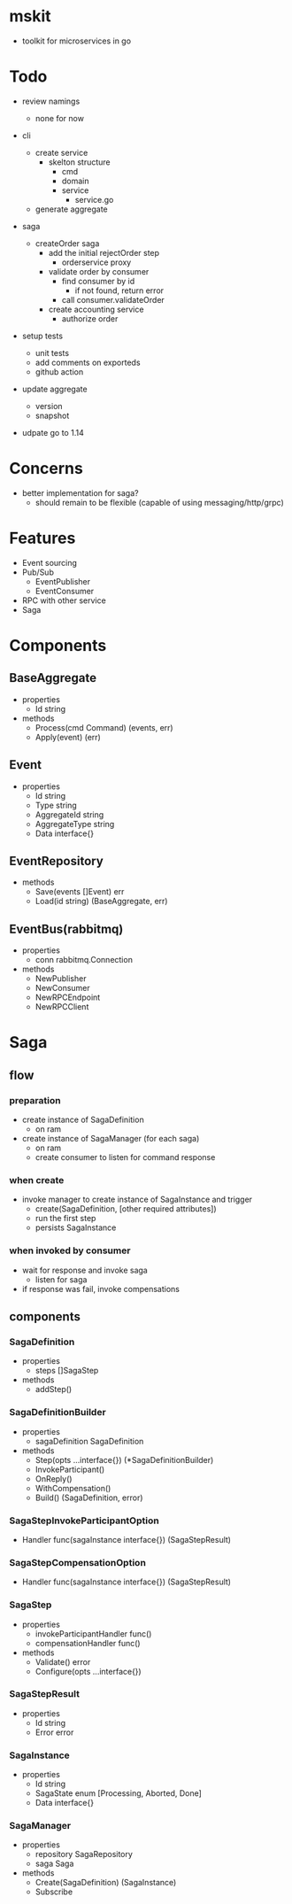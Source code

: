 # mskit
- toolkit for microservices in go

# Todo
- review namings
  - none for now

- cli
  - create service
    - skelton structure
      - cmd
      - domain
      - service
        - service.go
  - generate aggregate

- saga
  - createOrder saga
    - add the initial rejectOrder step
      - orderservice proxy
    - validate order by consumer
      - find consumer by id
        - if not found, return error
      - call consumer.validateOrder
    - create accounting service
      - authorize order

- setup tests
  - unit tests
  - add comments on exporteds
  - github action

- update aggregate
  - version
  - snapshot

- udpate go to 1.14

# Concerns
- better implementation for saga?
  - should remain to be flexible (capable of using messaging/http/grpc)

# Features
- Event sourcing
- Pub/Sub
  - EventPublisher
  - EventConsumer
- RPC with other service
- Saga

# Components
## BaseAggregate
- properties
  - Id string
- methods
  - Process(cmd Command) (events, err)
  - Apply(event) (err)

## Event
- properties
  - Id string
  - Type string
  - AggregateId string
  - AggregateType string
  - Data interface{}

## EventRepository
- methods
  - Save(events []Event) err
  - Load(id string) (BaseAggregate, err)

## EventBus(rabbitmq)
- properties
  - conn rabbitmq.Connection
- methods
  - NewPublisher
  - NewConsumer
  - NewRPCEndpoint
  - NewRPCClient

# Saga
## flow
### preparation
- create instance of SagaDefinition
  - on ram
- create instance of SagaManager (for each saga)
  - on ram
  - create consumer to listen for command response
### when create
- invoke manager to create instance of SagaInstance and trigger
  - create(SagaDefinition, [other required attributes])
  - run the first step
  - persists SagaInstance
### when invoked by consumer
- wait for response and invoke saga
  - listen for saga
- if response was fail, invoke compensations

## components
### SagaDefinition
- properties
  - steps []SagaStep
- methods
  - addStep()
### SagaDefinitionBuilder
- properties
  - sagaDefinition SagaDefinition
- methods
  - Step(opts ...interface{}) (\*SagaDefinitionBuilder)
  - InvokeParticipant()
  - OnReply()
  - WithCompensation()
  - Build() (SagaDefinition, error)

### SagaStepInvokeParticipantOption
- Handler func(sagaInstance interface{}) (SagaStepResult)
### SagaStepCompensationOption
- Handler func(sagaInstance interface{}) (SagaStepResult)
### SagaStep
- properties
  - invokeParticipantHandler func()
  - compensationHandler func()
- methods
  - Validate() error
  - Configure(opts ...interface{})
### SagaStepResult
- properties
  - Id string
  - Error error

### SagaInstance
- properties
  - Id string
  - SagaState enum [Processing, Aborted, Done]
  - Data interface{}

### SagaManager
- properties
  - repository SagaRepository
  - saga Saga
- methods
  - Create(SagaDefinition) (SagaInstance)
  - Subscribe
